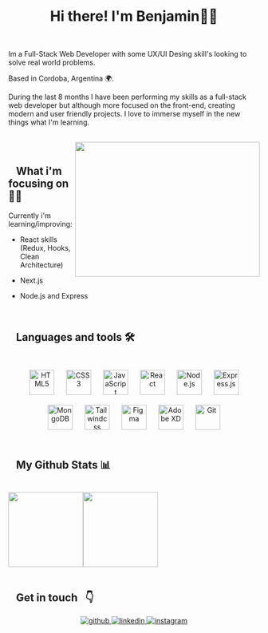 # <div align="center">Hi there! I'm Benjamin👋🏻</div>  
  

<br/>  

Im a Full-Stack Web Developer with some UX/UI Desing skill's looking to solve real world problems.   
  

Based in Cordoba, Argentina 🌍.  
  

During the last 8 months I have been performing my skills as a full-stack web developer but although more focused on the front-end, creating modern and user friendly projects. I love to immerse myself in the new things what I'm learning.
  

<br/>

<div>
  <img src="https://www.gurutechnolabs.com/wp-content/uploads/2020/10/web-app-development-gurutechnolabs.png" align="right" height="270" width="370" />
<div>
  
<br/>
  
## ⠀What i'm focusing on 👨‍💻


Currently i'm learning/improving:  
  

- React skills (Redux, Hooks, Clean Architecture)  
  

- Next.js  
  

- Node.js and Express
  

<br/>


## ⠀Languages and tools 🛠️  
  

<div align="center">
<br/>
<img style="margin: 10px" src="https://profilinator.rishav.dev/skills-assets/html5-original-wordmark.svg" alt="HTML5" height="50" />  
<img style="margin: 10px" src="https://profilinator.rishav.dev/skills-assets/css3-original-wordmark.svg" alt="CSS3" height="50" />  
<img style="margin: 10px" src="https://profilinator.rishav.dev/skills-assets/javascript-original.svg" alt="JavaScript" height="50" />  
<img style="margin: 10px" src="https://profilinator.rishav.dev/skills-assets/react-original-wordmark.svg" alt="React" height="50" />  
<img style="margin: 10px" src="https://profilinator.rishav.dev/skills-assets/nodejs-original-wordmark.svg" alt="Node.js" height="50" />
 <img style="margin: 10px" src="https://jsurt.github.io/jacks-portfolio/images/color-express-icon%20(1).png" alt="Express.js" height="50" />
 <img style="margin: 10px" src="https://techcommunity.microsoft.com/t5/image/serverpage/image-id/184300iC067819AE50300F4?v=v2" alt="MongoDB" height="50" />
<img style="margin: 10px" src="https://upload.wikimedia.org/wikipedia/commons/thumb/d/d5/Tailwind_CSS_Logo.svg/1024px-Tailwind_CSS_Logo.svg.png" alt="Tailwindcss" height="50" />  
<img style="margin: 10px" src="https://profilinator.rishav.dev/skills-assets/figma-icon.svg" alt="Figma" height="50" />  
<img style="margin: 10px" src="https://profilinator.rishav.dev/skills-assets/adobexd.png" alt="Adobe XD" height="50" />  
<img style="margin: 10px" src="https://profilinator.rishav.dev/skills-assets/git-scm-icon.svg" alt="Git" height="50" />  
</div>  

<br/>  

## ⠀My Github Stats 📊  
  

<br/>  
<div align="center">
  <div style="display: flex; align-items: flex-start;">
    <img height="150em" src="https://github-readme-stats.vercel.app/api?username=D-Benja&show_icons=true&hide_border=true&&count_private=true&include_all_commits=true" />
    <img height="150em" src="https://github-readme-stats.vercel.app/api/top-langs/?username=D-Benja&layout=compact&show_icons=true&hide_border=true" style="" />
  </div>
</div>




<br/>  

## ⠀Get in touch⠀👇  
  

<div align="center">
<a href="https://github.com/D-Benja" target="_blank">
<img src=https://img.shields.io/badge/github-%2324292e.svg?&style=for-the-badge&logo=github&logoColor=white alt=github style="margin-bottom: 5px;" />
</a>
<a href="https://linkedin.com/in/diaz-benjamin" target="_blank">
<img src=https://img.shields.io/badge/linkedin-%231E77B5.svg?&style=for-the-badge&logo=linkedin&logoColor=white alt=linkedin style="margin-bottom: 5px;" />
</a>
<a href="https://instagram.com/benjaa.diaz_" target="_blank">
<img src=https://img.shields.io/badge/instagram-%23000000.svg?&style=for-the-badge&logo=instagram&logoColor=white alt=instagram style="margin-bottom: 5px;" />
</a>  
</div>  

<br />
